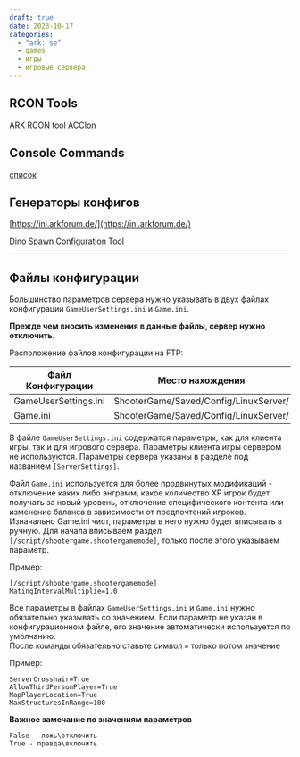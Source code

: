 ```yaml
---
draft: true 
date: 2023-10-17
categories:
  - "ark: se"
  - games
  - игры
  - игровые сервера
---
```


## RCON Tools

[ARK RCON tool ACCIon](https://survivetheark.com/index.php?/forums/topic/255792-ark-rcon-tool-accion/&)

## Console Commands

[список](https://ark.fandom.com/wiki/Console_commands)

## Генераторы конфигов

[https://ini.arkforum.de/](https://ini.arkforum.de/)

[Dino Spawn Configuration Tool](http://www.gamewalkthrough-universe.com/Walkthroughs-Guides/Ark-Survival-Evolved/Game-Server-Customization/Dino-Spawn/default.aspx)

---

## Файлы конфигурации

Большинство параметров сервера нужно указывать в двух файлах конфигурации `GameUserSettings.ini` и `Game.ini`.  

**Прежде чем вносить изменения в данные файлы, сервер нужно отключить**.

Расположение файлов конфигурации на FTP:

| Файл Конфигурации | Место нахождения |
| --- | --- |
| GameUserSettings.ini | ShooterGame/Saved/Config/LinuxServer/ |
| Game.ini | ShooterGame/Saved/Config/LinuxServer/ |

В файле `GameUserSettings.ini` содержатся параметры, как для клиента игры, так и для игрового сервера. Параметры клиента игры сервером не используются. Параметры сервера указаны в разделе под названием `[ServerSettings]`.

Файл `Game.ini` используется для более продвинутых модификаций - отключение каких либо энграмм, какое количество XP игрок будет получать за новый уровень, отключение специфического контента или изменение баланса в зависимости от предпочтений игроков.  
Изначально Game.ini чист, параметры в него нужно будет вписывать в ручную. Для начала вписываем раздел `[/script/shootergame.shootergamemode]`, только после этого указываем параметр.

Пример:

```
[/script/shootergame.shootergamemode]
MatingIntervalMultiplie=1.0
```

Все параметры в файлах `GameUserSettings.ini` и `Game.ini` нужно обязательно указывать со значением. Если параметр не указан в конфигурационном файле, его значение автоматически используется по умолчанию.  
После команды обязательно ставьте символ `=` только потом значение

Пример:

```
ServerCrosshair=True
AllowThirdPersonPlayer=True
MapPlayerLocation=True
MaxStructuresInRange=100
```

**Важное замечание по значениям параметров**

```plaintext
False - ложь\отключить
True - правда\включить
```